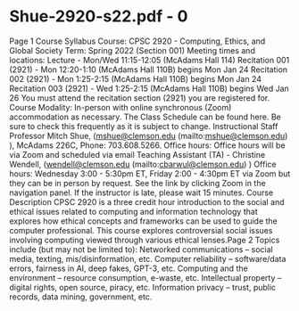# Shue-2920-s22.pdf - 0

Page 1
Course Syllabus
Course: CPSC 2920 - Computing, Ethics, and Global Society
Term: Spring 2022 (Section 001)
Meeting times and locations:
Lecture - Mon/Wed 11:15-12:05 (McAdams Hall 114)
Recitation 001 (2921) - Mon 12:20-1:10 (McAdams Hall 110B) begins Mon Jan 24
Recitation 002 (2921) - Mon 1:25-2:15 (McAdams Hall 110B) begins Mon Jan 24
Recitation 003 (2921) - Wed 1:25-2:15 (McAdams Hall 110B) begins Wed Jan 26
You must attend the recitation section (2921) you are registered for.
Course Modality: In-person with online synchronous (Zoom) accommodation as necessary.
The Class Schedule can be found here. Be sure to check this frequently as it is subject to
change.
Instructional Staff
Professor Mitch Shue, (mshue@clemson.edu (mailto:mshue@clemson.edu) ), McAdams 226C, Phone:
703.608.5266.
Office hours: Office hours will be via Zoom and scheduled via email
Teaching Assistant (TA) - Christine Wendell, (wendell@clemson.edu (mailto:cbarwul@clemson.edu) )
Office hours: Wednesday 3:00 - 5:30pm ET, Friday 2:00 - 4:30pm ET via Zoom but they can be in
person by request. See the link by clicking Zoom in the navigation panel.
If the instructor is late, please wait 15 minutes.
Course Description
CPSC 2920 is a three credit hour introduction to the social and ethical issues related to computing and
information technology that explores how ethical concepts and frameworks can be used to guide the
computer professional. This course explores controversial social issues involving computing viewed
through various ethical lenses.Page 2
Topics include (but may not be limited to):
Networked communications – social media, texting, mis/disinformation, etc.
Computer reliability – software/data errors, fairness in AI, deep fakes, GPT-3, etc.
Computing and the environment – resource consumption, e-waste, etc.
Intellectual property – digital rights, open source, piracy, etc.
Information privacy – trust, public records, data mining, government, etc.